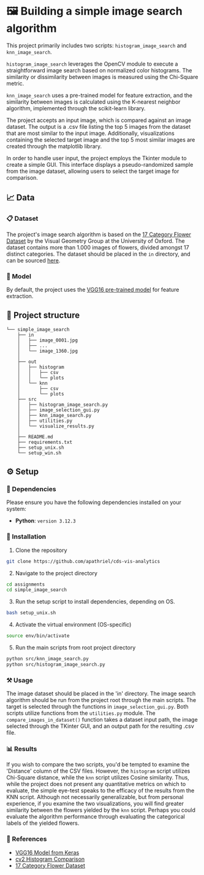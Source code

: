 # 🖼️ Building a simple image search algorithm

This project primarily includes two scripts: ``histogram_image_search`` and `knn_image_search`.

``histogram_image_search`` leverages the OpenCV module to execute a straightforward image search based on normalized color histograms. The similarity or dissimilarity between images is measured using the Chi-Square metric.

``knn_image_search`` uses a pre-trained model for feature extraction, and the similarity between images is calculated using the K-nearest neighbor algorithm, implemented through the scikit-learn library.

The project accepts an input image, which is compared against an image dataset. The output is a .csv file listing the top 5 images from the dataset that are most similar to the input image. Additionally, visualizations containing the selected target image and the top 5 most similar images are created through the matplotlib library.

In order to handle user input, the project employs the Tkinter module to create a simple GUI. This interface displays a pseudo-randomized sample from the image dataset, allowing users to select the target image for comparison.

## 📈 Data

### 📋 Dataset
The project's image search algorithm is based on the [17 Category Flower Dataset](https://www.robots.ox.ac.uk/~vgg/data/flowers/17/) by the Visual Geometry Group at the University of Oxford. The dataset contains more than 1.000 images of flowers, divided amongst 17 distinct categories. The dataset should be placed in the `in` directory, and can be sourced [here](https://www.robots.ox.ac.uk/~vgg/data/flowers/17/17flowers.tgz).

### 🤖 Model
By default, the project uses the [VGG16 pre-trained model](https://keras.io/api/applications/vgg/) for feature extraction.

## 📂 Project structure
```
└── simple_image_search
	├── in
	│	├── image_0001.jpg
	│	├── ...
	│	└── image_1360.jpg
	│
	├── out
	│	├── histogram
	│	│	├── csv
	│	│	└── plots
	│	└── knn
	│		├── csv
	│		└── plots	
	├── src
	│   ├── histogram_image_search.py
	│	├── image_selection_gui.py
	│	├── knn_image_search.py
	│	├── utilities.py
	│	└── visualize_results.py
	│
	├── README.md
	├── requirements.txt
	├── setup_unix.sh
	└──	setup_win.sh
```

## ⚙️ Setup
### 🐍 Dependencies
Please ensure you have the following dependencies installed on your system:
- **Python**: `version 3.12.3`

### 💾 Installation
1. Clone the repository
```sh
git clone https://github.com/apathriel/cds-vis-analytics
```
2. Navigate to the project directory
```sh
cd assignments
cd simple_image_search
```
3. Run the setup script to install dependencies, depending on OS.
```sh
bash setup_unix.sh
```
4. Activate the virtual environment (OS-specific)
```sh
source env/bin/activate
```
5. Run the main scripts from root project directory
```sh
python src/knn_image_search.py
python src/histogram_image_search.py
```

### ⚒️ Usage 
The image dataset should be placed in the 'in' directory. The image search algorithm should be run from the project root through the main scripts. The target is selected through the functions in `image_selection_gui.py`. Both scripts utilize functions from the ``utilities.py`` module. The `compare_images_in_dataset()` function takes a dataset input path, the image selected through the TKinter GUI, and an output path for the resulting .csv file.

### 📊 Results
If you wish to compare the two scripts, you'd be tempted to examine the 'Distance' column of the CSV files. However, the `histogram` script utilizes Chi-Square distance, while the `knn` script utilizes Cosine similarity. Thus, while the project does not present any quantitative metrics on which to evaluate, the simple eye-test speaks to the efficacy of the results from the KNN script. Although not necessarily generalizable, but from personal experience, if you examine the two visualizations, you will find greater similarity between the flowers yielded by the `knn` script. Perhaps you could evaluate the algorithm performance through evaluating the categorical labels of the yielded flowers.

### 📖 References
- [VGG16 Model from Keras](https://keras.io/api/applications/vgg/)
- [cv2 Histogram Comparison](https://docs.opencv.org/4.x/d8/dc8/tutorial_histogram_comparison.html)
- [17 Category Flower Dataset](https://www.robots.ox.ac.uk/~vgg/data/flowers/17/)